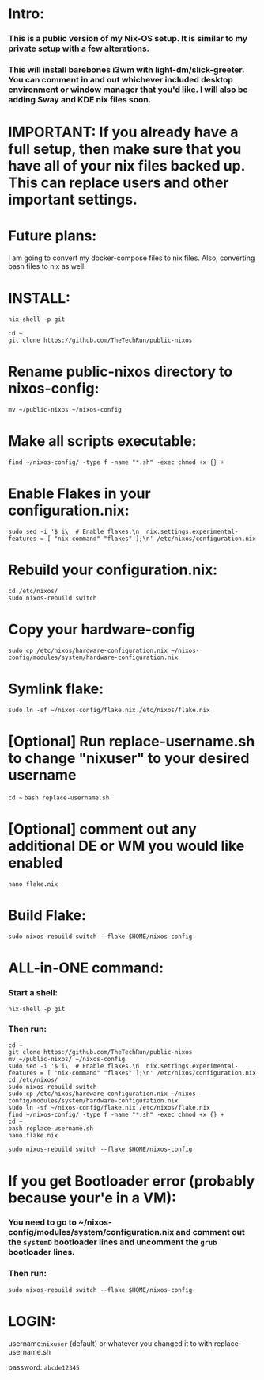 # Intro:
### This is a public version of my Nix-OS setup. It is similar to my private setup with a few alterations. 

### This will install barebones i3wm with light-dm/slick-greeter. You can comment in and out whichever included desktop environment or window manager that you'd like. I will also be adding Sway and KDE nix files soon. 

# IMPORTANT: If you already have a full setup, then make sure that you have all of your nix files backed up. This can replace users and other important settings. 

# Future plans:
I am going to convert my docker-compose files to nix files. Also, converting bash files to nix as well. 

# INSTALL:
`nix-shell -p git`

```
cd ~
git clone https://github.com/TheTechRun/public-nixos
```
# Rename public-nixos directory to nixos-config:
`mv ~/public-nixos ~/nixos-config`

# Make all scripts executable:
`find ~/nixos-config/ -type f -name "*.sh" -exec chmod +x {} +`

# Enable Flakes in your configuration.nix:
`sudo sed -i '$ i\  # Enable flakes.\n  nix.settings.experimental-features = [ "nix-command" "flakes" ];\n' /etc/nixos/configuration.nix`

# Rebuild your configuration.nix:
```
cd /etc/nixos/
sudo nixos-rebuild switch
```

# Copy your hardware-config
`sudo cp /etc/nixos/hardware-configuration.nix ~/nixos-config/modules/system/hardware-configuration.nix`

# Symlink flake:
`sudo ln -sf ~/nixos-config/flake.nix /etc/nixos/flake.nix`

# [Optional] Run replace-username.sh to change "nixuser" to your desired username
`cd ~`
`bash replace-username.sh`

# [Optional] comment out any additional DE or WM you would like enabled
`nano flake.nix`

# Build Flake:
`sudo nixos-rebuild switch --flake $HOME/nixos-config`

# ALL-in-ONE command:
### Start a shell:
`nix-shell -p git`

### Then run:
```
cd ~
git clone https://github.com/TheTechRun/public-nixos
mv ~/public-nixos/ ~/nixos-config
sudo sed -i '$ i\  # Enable flakes.\n  nix.settings.experimental-features = [ "nix-command" "flakes" ];\n' /etc/nixos/configuration.nix
cd /etc/nixos/
sudo nixos-rebuild switch
sudo cp /etc/nixos/hardware-configuration.nix ~/nixos-config/modules/system/hardware-configuration.nix
sudo ln -sf ~/nixos-config/flake.nix /etc/nixos/flake.nix
find ~/nixos-config/ -type f -name "*.sh" -exec chmod +x {} +
cd ~
bash replace-username.sh
nano flake.nix

sudo nixos-rebuild switch --flake $HOME/nixos-config
```

# If you get Bootloader error (probably because your'e in a VM):
### You need to go to ~/nixos-config/modules/system/configuration.nix and comment out the `systemD` bootloader lines and uncomment the `grub` bootloader lines. 
### Then run: 
`sudo nixos-rebuild switch --flake $HOME/nixos-config`

# LOGIN:
username:`nixuser` (default) or whatever you changed it to with replace-username.sh

password: `abcde12345`






